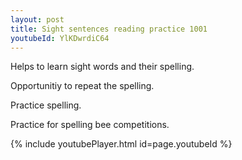 ```yaml
---
layout: post
title: Sight sentences reading practice 1001
youtubeId: YlKDwrdiC64
---
```

 
 
Helps to learn sight words and their spelling.

Opportunitiy to repeat the spelling. 

Practice spelling. 
 
Practice for spelling bee competitions. 
 
{% include youtubePlayer.html id=page.youtubeId %}
 
 
